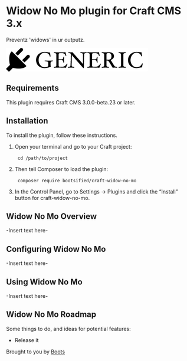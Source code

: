 # Widow No Mo plugin for Craft CMS 3.x

Preventz 'widows' in ur outputz.

![Screenshot](resources/img/plugin-logo.png)

## Requirements

This plugin requires Craft CMS 3.0.0-beta.23 or later.

## Installation

To install the plugin, follow these instructions.

1. Open your terminal and go to your Craft project:

        cd /path/to/project

2. Then tell Composer to load the plugin:

        composer require bootsified/craft-widow-no-mo

3. In the Control Panel, go to Settings → Plugins and click the “Install” button for craft-widow-no-mo.

## Widow No Mo Overview

-Insert text here-

## Configuring Widow No Mo

-Insert text here-

## Using Widow No Mo

-Insert text here-

## Widow No Mo Roadmap

Some things to do, and ideas for potential features:

* Release it

Brought to you by [Boots](http://boots.media)
